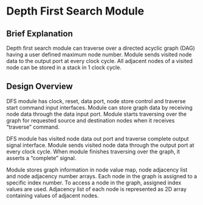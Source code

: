 # Depth First Search Module
## Brief Explanation
Depth first search module can traverse over a directed acyclic graph (DAG) having a user defined maximum node number. Module sends visited node data to the output port at every clock cycle.  All adjacent nodes of a visited node can be stored in a stack in 1 clock cycle.
## Design Overview
DFS module has clock, reset, data port, node store control and traverse start command input  interfaces. Module can store graph data by receiving node data through the data input port. Module starts traversing over the graph for requested source and destination nodes when it receives “traverse” command. 

DFS module has visited node data out port and traverse complete output signal interface. Module sends visited node data through the output port at every clock cycle. When module finishes traversing over the graph, it asserts a “complete” signal.  

Module stores graph information in node value map, node adjacency list and node adjacency number arrays. Each node in the graph is assigned to a specific index number. To access a node in the graph, assigned index values are used. Adjacency list of each node is represented as 2D array containing values of adjacent nodes. 
